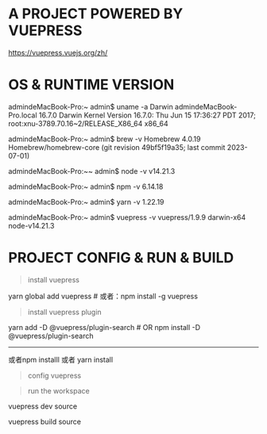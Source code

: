 # A PROJECT POWERED BY VUEPRESS


https://vuepress.vuejs.org/zh/


# OS & RUNTIME VERSION

admindeMacBook-Pro:~ admin$ uname -a
Darwin admindeMacBook-Pro.local 16.7.0 Darwin Kernel Version 16.7.0: Thu Jun 15 17:36:27 PDT 2017; root:xnu-3789.70.16~2/RELEASE_X86_64 x86_64

admindeMacBook-Pro:~ admin$ brew -v
Homebrew 4.0.19
Homebrew/homebrew-core (git revision 49bf5f19a35; last commit 2023-07-01)

admindeMacBook-Pro:~~ admin$ node -v
v14.21.3

admindeMacBook-Pro:~ admin$ npm -v
6.14.18

admindeMacBook-Pro:~ admin$ yarn -v
1.22.19


admindeMacBook-Pro:~ admin$ vuepress -v
vuepress/1.9.9 darwin-x64 node-v14.21.3




# PROJECT CONFIG & RUN & BUILD 

> install vuepress

yarn global add vuepress # 或者：npm install -g vuepress


> install vuepress plugin

yarn add -D @vuepress/plugin-search  # OR npm install -D @vuepress/plugin-search 


-----

或者npm installl 或者 yarn install


>  config vuepress


> run the workspace


vuepress dev source

vuepress build source    

